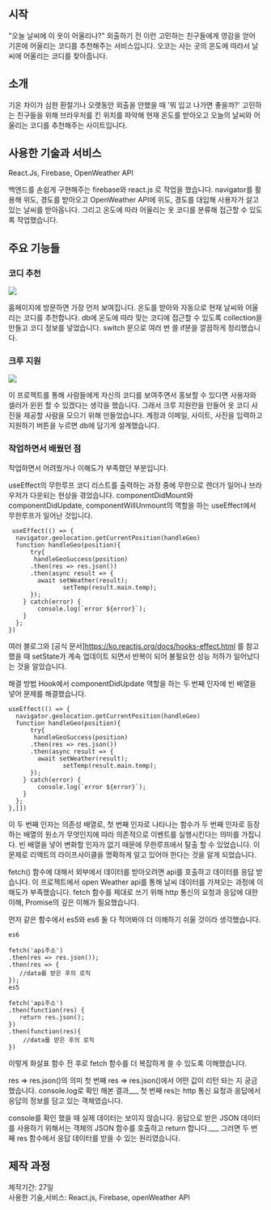 ## 시작

"오늘 날씨에 이 옷이 어울리나?" 외출하기 전 이런 고민하는 친구들에게 영감을 얻어 기온에 어울리는 코디를 추천해주는 서비스입니다. 오코는 사는 곳의 온도에 따라서 날씨에 어울리는 코디를 찾아줍니다.


## 소개
기온 차이가 심한 환절기나 오랫동안 외출을 안했을 때 '뭐 입고 나가면 좋을까?' 고민하는 친구들을 위해
브라우저를 킨 위치를 파악해 현재 온도를 받아오고 오늘의 날씨와 어울리는 코디를 추천해주는 사이트입니다.

## 사용한 기술과 서비스
React.Js, Firebase, OpenWeather API

백엔드를 손쉽게 구현해주는 firebase와 react.js 로 작업을 했습니다. navigator를 활용해 위도, 경도를 받아오고 OpenWeather API에 위도, 경도를 대입해 사용자가 살고 있는 날씨를 받아옵니다.
그리고 온도에 따라 어울리는 옷 코디를 분류해 접근할 수 있도록 작업했습니다.

## 주요 기능들

### 코디 추천
![](https://images.velog.io/images/lamda/post/0fac7a41-fb9f-4ffa-a906-792814363dfe/%E1%84%89%E1%85%B3%E1%84%8F%E1%85%B3%E1%84%85%E1%85%B5%E1%86%AB%E1%84%89%E1%85%A3%E1%86%BA%202022-01-11%20%E1%84%8B%E1%85%A9%E1%84%92%E1%85%AE%204.26.32.png)

홈페이지에 방문하면 가장 먼저 보여집니다. 온도를 받아와 자동으로 현재 날씨와 어울리는 코디를 추천합니다. db에 온도에 따라 맞는 코디에 접근할 수 있도록 collection을 만들고 코디 정보를 넣었습니다. switch 문으로 여러 번 쓸 if문을 깔끔하게 정리했습니다.

### 크루 지원
![](https://images.velog.io/images/lamda/post/d411c45f-6e2c-4524-b917-ee823f09776b/%E1%84%89%E1%85%B3%E1%84%8F%E1%85%B3%E1%84%85%E1%85%B5%E1%86%AB%E1%84%89%E1%85%A3%E1%86%BA%202022-01-11%20%E1%84%8B%E1%85%A9%E1%84%92%E1%85%AE%204.26.54.png)

이 프로젝트를 통해 사람들에게 자신의 코디를 보여주면서 홍보할 수 있다면 사용자와 셀러가 윈윈 할 수 있겠다는 생각을 했습니다. 그래서 크루 지원란을 만들어 옷 코디 사진을 제공할 사람을 모으기 위해 만들었습니다. 계정과 이메일, 사이트, 사진을 입력하고 지원하기 버튼을 누르면 db에 담기게 설계했습니다.

### 작업하면서 배웠던 점
작업하면서 어려웠거나 이해도가 부족했던 부분입니다.

useEffect의 무한루프
코디 리스트를 출력하는 과정 중에 무한으로 렌더가 일어나 브라우저가 다운되는 현상을 겪었습니다. componentDidMount와 componentDidUpdate, componentWillUnmount의 역할을 하는 useEffect에서 무한루프가 일어난 것입니다.
```
 useEffect(() => {      
  navigator.geolocation.getCurrentPosition(handleGeo)
  function handleGeo(position){
      try{
       handleGeoSuccess(position)
      .then(res => res.json())
      .then(async result => {
        await setWeather(result);
               setTemp(result.main.temp);
      });
    } catch(error) {
        console.log(`error ${error}`);
    }
  };      
})
```
여러 블로그와 [공식 문서]https://ko.reactjs.org/docs/hooks-effect.html 를 참고했을 때 setState가 계속 업데이트 되면서 반복이 되어 불필요한 성능 저하가 일어났다는 것을 알았습니다.

해결 방법
Hook에서 componentDidUpdate 역할을 하는 두 번째 인자에 빈 배열을 넣어 문제를 해결했습니다.
```
useEffect(() => { 
  navigator.geolocation.getCurrentPosition(handleGeo)
  function handleGeo(position){
      try{
       handleGeoSuccess(position)
      .then(res => res.json())
      .then(async result => {
        await setWeather(result);
               setTemp(result.main.temp);
      });
    } catch(error) {
        console.log(`error ${error}`);
    }
  };      
},[])
```
이 두 번째 인자는 의존성 배열로, 첫 번째 인자로 나타나는 함수가 두 번째 인자로 등장하는 배열의 원소가 무엇인지에 따라 의존적으로 이벤트를 실행시킨다는 의미를 가집니다. 빈 배열을 넣어 변화할 인자가 없기 때문에 무한루프에서 탈출 할 수 있었습니다. 이 문제로 리액트의 라이프사이클을 명확하게 알고 있어야 한다는 것을 알게 되었습니다.

fetch() 함수에 대해서
외부에서 데이터를 받아오려면 api를 호출하고 데이터를 응답 받습니다. 이 프로젝트에서 open Weather api를 통해 날씨 데이터를 가져오는 과정에 이해도가 부족했습니다. fetch 함수를 제대로 쓰기 위해 http 통신의 요청과 응답에 대한 이해, Promise의 깊은 이해가 필요했습니다.

먼저 같은 함수에서 es5와 es6 둘 다 적어봐야 더 이해하기 쉬울 것이라 생각했습니다.
```
es6

fetch('api주소')
.then(res => res.json());
.then(res => {
   //data를 받은 후의 로직
});
es5

fetch('api주소')
.then(function(res) {
   return res.json();
})
.then(function(res){
    //data를 받은 후의 로직
})
```
이렇게 화살표 함수 전 후로 fetch 함수를 더 복잡하게 쓸 수 있도록 이해했습니다.

res => res.json()의 의미
첫 번째 res => res.json()에서 어떤 값이 리턴 돠는 지 궁금했습니다. console.log로 확인 해본 결과___ 첫 번째 res는 http 통신 요청과 응답에서 응답의 정보를 담고 있는 객체였습니다.

console를 확인 했을 때 실제 데이터는 보이지 않습니다. 응답으로 받은 JSON 데이터를 사용하기 위해서는 객체의 JSON 함수를 호출하고 return 합니다.___ 그러면 두 번째 res 함수에서 응답 데이터를 받을 수 있는 원리였습니다.

## 제작 과정
제작기간: 27일<br/>
사용한 기술,서비스: React.js, Firebase, openWeather API

